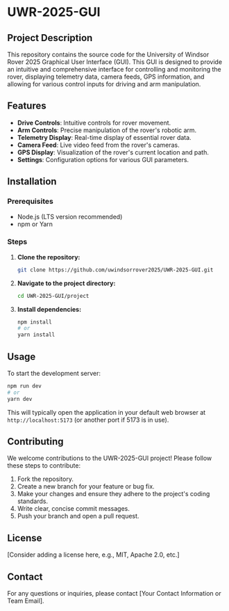 # UWR-2025-GUI

## Project Description
This repository contains the source code for the University of Windsor Rover 2025 Graphical User Interface (GUI). This GUI is designed to provide an intuitive and comprehensive interface for controlling and monitoring the rover, displaying telemetry data, camera feeds, GPS information, and allowing for various control inputs for driving and arm manipulation.

## Features
- **Drive Controls**: Intuitive controls for rover movement.
- **Arm Controls**: Precise manipulation of the rover's robotic arm.
- **Telemetry Display**: Real-time display of essential rover data.
- **Camera Feed**: Live video feed from the rover's cameras.
- **GPS Display**: Visualization of the rover's current location and path.
- **Settings**: Configuration options for various GUI parameters.

## Installation

### Prerequisites
- Node.js (LTS version recommended)
- npm or Yarn

### Steps
1. **Clone the repository:**
   ```bash
   git clone https://github.com/uwindsorrover2025/UWR-2025-GUI.git
   ```
2. **Navigate to the project directory:**
   ```bash
   cd UWR-2025-GUI/project
   ```
3. **Install dependencies:**
   ```bash
   npm install
   # or
   yarn install
   ```

## Usage
To start the development server:

```bash
npm run dev
# or
yarn dev
```

This will typically open the application in your default web browser at `http://localhost:5173` (or another port if 5173 is in use).

## Contributing
We welcome contributions to the UWR-2025-GUI project! Please follow these steps to contribute:
1. Fork the repository.
2. Create a new branch for your feature or bug fix.
3. Make your changes and ensure they adhere to the project's coding standards.
4. Write clear, concise commit messages.
5. Push your branch and open a pull request.

## License
[Consider adding a license here, e.g., MIT, Apache 2.0, etc.]

## Contact
For any questions or inquiries, please contact [Your Contact Information or Team Email].